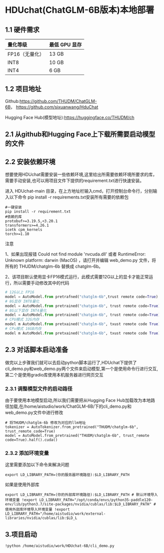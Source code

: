 # HDUchat(ChatGLM-6B版本)本地部署

## 1.1 硬件需求

| 量化等级      | 最低 GPU 显存 |
| :-------- | :-------- |
| FP16（无量化） | 13 GB     |
| INT8      | 10 GB     |
| INT4      | 6 GB      |

## 1.2 项目地址

Github:<https://github.com/THUDM/ChatGLM-6B>， <https://github.com/sixuanwang/HduChat>

Hugging Face Hub(模型地址):<https://huggingface.co/THUDM/ch>

## 2.1 从github和Hugging Face上下载所需要启动模型的文件

## 2.2 安装依赖环境

想要使用HDUchat需要安装一些依赖环境,这里给出所需要依赖环境所要求的库，需要手动安装,也可以用项目文件下提供的requirement.txt进行快速安装。

进入 HDUchat-main 目录，在上方地址栏输入cmd，打开控制台命令行，分别输入以下命令 pip install -r requirements.txt安装所有需要的依赖包

    #一键安装 
    pip install -r requirement.txt 
    #依赖的库 
    protobuf>=3.19.5,<3.20.1 
    transformers>=4.26.1 
    icetk cpm_kernels 
    torch>=1.10

注意

1、如果出现报错 Could not find module 'nvcuda.dll' 或者 RuntimeError: Unknown platform: darwin (MacOS) ，请打开并编辑 web\_demo.py 文件，将所有的 THUDM/chatglm-6b 替换成 chatglm-6b。

2、该项目默认使用显卡FP16模式运行，此模式需要12G以上的显卡才能正常运行，所以需要手动修改其中的代码

```python
# 12G以上 FP16
model = AutoModel.from pretrafned("chatglm-6b",trust remote code=True).half().cuda()
# 8G显存 INT8量化
model = AutoModel.from pretrained("chatgim-6b", trust remote code=True),half().quantize(8).cuda()
# 8G以下显存 INT4量化
model = AutoModel.from pretrained("chatgim-6b", trust remote code=True),half().quantize(4).cuda()
# CPU模式 32G内存
model m AutoModel.from pretxained("chatglm-6b", txust remote code True).float()
# CPu模式 16GB内存
model m AutoModel.from pretxained("chatglm-6b", txust remote code True).bfloat16()
```

## 2.3 对话脚本启动准备

做完以上步骤我们就可以去启动python脚本运行了,HDUchat下提供了cli\_demo.py和web\_demo.py两个文件来启动模型,第一个是使用命令行进行交互,第二个是使用gradio库使用本机服务器进行网页交互

### 2.3.1 调整模型文件的启动路径

由于要使用本地模型启动,所以我们需要把从Hugging Face Hub加载改为本地路径加载,在/home/aistudio/work/ChatGLM-6B/下的cli\_demo.py和web\_demo.py文件中进行修改

    # 将THUDM/chatglm-6b 修改为对应的llm地址
    tokenizer = AutoTokenizer.from_pretrained("THUDM/chatglm-6b", trust_remote_code=True) 
    model = AutoModel.from_pretrained("THUDM/chatglm-6b", trust_remote code=True).half().cuda()



### 2.3.2 添加环境变量

这里需要添加以下命令来解决问题

    export LD_LIBRARY_PATH=(你的服务器环境路径):$LD_LIBRARY_PATH

如果是使用外部库

    export LD_LIBRARY_PATH=(你的外部库环境路径):$LD_LIBRARY_PATH # 默认环境导入环境变量 !export LD_LIBRARY_PATH="/opt/conda/envs/python35-paddle120-env/lib/python3.7/site-packages/nvidia/cublas/lib:$LD_LIBRARY_PATH" # 使用外部库环境导入环境变量 !export LD_LIBRARY_PATH="/home/aistudio/work/external-libraries/nvidia/cublas/lib:$LD_L

## 3.项目启动

    !python /home/aistudio/work/HDUchat-6B/cli_demo.py


